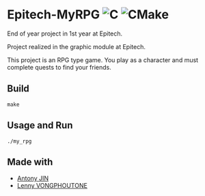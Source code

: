 # Epitech-MyRPG ![C](https://img.shields.io/badge/c-%2300599C.svg?style=for-the-badge&logo=c&logoColor=white) ![CMake](https://img.shields.io/badge/CMake-%23008FBA.svg?style=for-the-badge&logo=cmake&logoColor=white)
End of year project in 1st year at Epitech.

Project realized in the graphic module at Epitech.

This project is an RPG type game. You play as a character and must complete quests to find your friends.

## Build
```
make
```
## Usage and Run
```
./my_rpg
```

## Made with
- [Antony JIN](https://github.com/Antonyjin)
- [Lenny VONGPHOUTONE](https://github.com/lennyvong)

